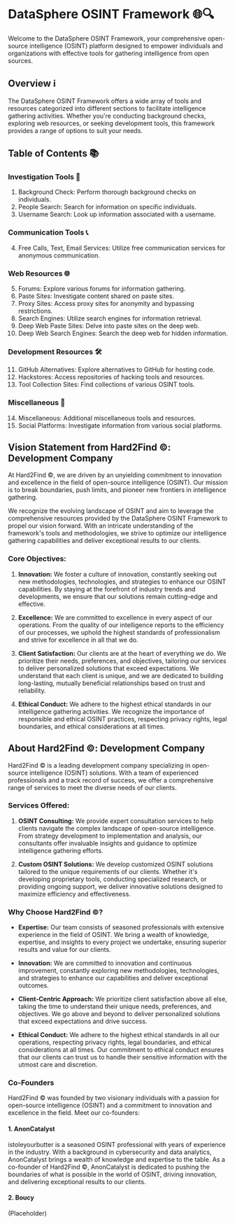 # DataSphere OSINT Framework 🌐🔍

Welcome to the DataSphere OSINT Framework, your comprehensive open-source intelligence (OSINT) platform designed to empower individuals and organizations with effective tools for gathering intelligence from open sources.

## Overview ℹ️

The DataSphere OSINT Framework offers a wide array of tools and resources categorized into different sections to facilitate intelligence gathering activities. Whether you're conducting background checks, exploring web resources, or seeking development tools, this framework provides a range of options to suit your needs.

## Table of Contents 📚

### Investigation Tools 🔎
1. Background Check: Perform thorough background checks on individuals.
2. People Search: Search for information on specific individuals.
3. Username Search: Look up information associated with a username.

### Communication Tools 📞
4. Free Calls, Text, Email Services: Utilize free communication services for anonymous communication.

### Web Resources 🌐
5. Forums: Explore various forums for information gathering.
6. Paste Sites: Investigate content shared on paste sites.
7. Proxy Sites: Access proxy sites for anonymity and bypassing restrictions.
8. Search Engines: Utilize search engines for information retrieval.
9. Deep Web Paste Sites: Delve into paste sites on the deep web.
10. Deep Web Search Engines: Search the deep web for hidden information.

### Development Resources 🛠️
11. GitHub Alternatives: Explore alternatives to GitHub for hosting code.
12. Hackstores: Access repositories of hacking tools and resources.
13. Tool Collection Sites: Find collections of various OSINT tools.

### Miscellaneous 🔄
14. Miscellaneous: Additional miscellaneous tools and resources.
15. Social Platforms: Investigate information from various social platforms.

## Vision Statement from Hard2Find ©️: Development Company

At Hard2Find ©️, we are driven by an unyielding commitment to innovation and excellence in the field of open-source intelligence (OSINT). Our mission is to break boundaries, push limits, and pioneer new frontiers in intelligence gathering. 

We recognize the evolving landscape of OSINT and aim to leverage the comprehensive resources provided by the DataSphere OSINT Framework to propel our vision forward. With an intricate understanding of the framework's tools and methodologies, we strive to optimize our intelligence gathering capabilities and deliver exceptional results to our clients.

### Core Objectives:

1. **Innovation:** We foster a culture of innovation, constantly seeking out new methodologies, technologies, and strategies to enhance our OSINT capabilities. By staying at the forefront of industry trends and developments, we ensure that our solutions remain cutting-edge and effective.

2. **Excellence:** We are committed to excellence in every aspect of our operations. From the quality of our intelligence reports to the efficiency of our processes, we uphold the highest standards of professionalism and strive for excellence in all that we do.

3. **Client Satisfaction:** Our clients are at the heart of everything we do. We prioritize their needs, preferences, and objectives, tailoring our services to deliver personalized solutions that exceed expectations. We understand that each client is unique, and we are dedicated to building long-lasting, mutually beneficial relationships based on trust and reliability.

4. **Ethical Conduct:** We adhere to the highest ethical standards in our intelligence gathering activities. We recognize the importance of responsible and ethical OSINT practices, respecting privacy rights, legal boundaries, and ethical considerations at all times.

## About Hard2Find ©️: Development Company

Hard2Find ©️ is a leading development company specializing in open-source intelligence (OSINT) solutions. With a team of experienced professionals and a track record of success, we offer a comprehensive range of services to meet the diverse needs of our clients.

### Services Offered:

1. **OSINT Consulting:** We provide expert consultation services to help clients navigate the complex landscape of open-source intelligence. From strategy development to implementation and analysis, our consultants offer invaluable insights and guidance to optimize intelligence gathering efforts.

2. **Custom OSINT Solutions:** We develop customized OSINT solutions tailored to the unique requirements of our clients. Whether it's developing proprietary tools, conducting specialized research, or providing ongoing support, we deliver innovative solutions designed to maximize efficiency and effectiveness.

### Why Choose Hard2Find ©️?

- **Expertise:** Our team consists of seasoned professionals with extensive experience in the field of OSINT. We bring a wealth of knowledge, expertise, and insights to every project we undertake, ensuring superior results and value for our clients.

- **Innovation:** We are committed to innovation and continuous improvement, constantly exploring new methodologies, technologies, and strategies to enhance our capabilities and deliver exceptional outcomes.

- **Client-Centric Approach:** We prioritize client satisfaction above all else, taking the time to understand their unique needs, preferences, and objectives. We go above and beyond to deliver personalized solutions that exceed expectations and drive success.

- **Ethical Conduct:** We adhere to the highest ethical standards in all our operations, respecting privacy rights, legal boundaries, and ethical considerations at all times. Our commitment to ethical conduct ensures that our clients can trust us to handle their sensitive information with the utmost care and discretion.

### Co-Founders

Hard2Find ©️ was founded by two visionary individuals with a passion for open-source intelligence (OSINT) and a commitment to innovation and excellence in the field. Meet our co-founders:

#### 1. AnonCatalyst 
istoleyourbutter is a seasoned OSINT professional with years of experience in the industry. With a background in cybersecurity and data analytics, AnonCatalyst brings a wealth of knowledge and expertise to the table. As a co-founder of Hard2Find ©️, AnonCatalyst is dedicated to pushing the boundaries of what is possible in the world of OSINT, driving innovation, and delivering exceptional results to our clients.

#### 2. Boucy 
(Placeholder)

